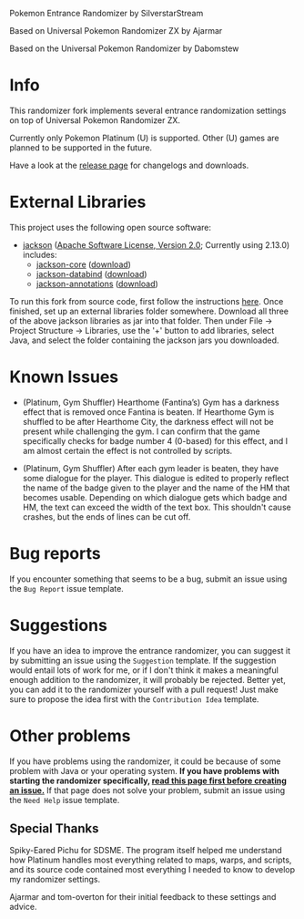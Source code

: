 Pokemon Entrance Randomizer by SilverstarStream

Based on Universal Pokemon Randomizer ZX by Ajarmar

Based on the Universal Pokemon Randomizer by Dabomstew

# Info

This randomizer fork implements several entrance randomization settings on top of Universal Pokemon Randomizer ZX.

Currently only Pokemon Platinum (U) is supported. Other (U) games are planned to be supported in the future.

Have a look at the [release page](https://github.com/SilverstarStream/pokemon-entrance-randomizer/releases) for changelogs and downloads.

# External Libraries

This project uses the following open source software:
- [jackson](https://github.com/FasterXML/jackson) ([Apache Software License, Version 2.0](https://github.com/FasterXML/jackson-core/blob/2.14/LICENSE); Currently using 2.13.0) includes:
  - [jackson-core](https://github.com/FasterXML/jackson-core) ([download](https://search.maven.org/artifact/com.fasterxml.jackson.core/jackson-core/2.13.0/bundle))
  - [jackson-databind](https://github.com/FasterXML/jackson-databind) ([download](https://search.maven.org/artifact/com.fasterxml.jackson.core/jackson-databind/2.13.0/bundle))
  - [jackson-annotations](https://github.com/FasterXML/jackson-annotations) ([download](https://search.maven.org/artifact/com.fasterxml.jackson.core/jackson-annotations/2.13.0/bundle))

To run this fork from source code, first follow the instructions [here](https://github.com/Ajarmar/universal-pokemon-randomizer-zx/wiki/Building-Universal-Pokemon-Randomizer-ZX).
Once finished, set up an external libraries folder somewhere. Download all three of the above jackson libraries as jar into that folder. Then under File -> Project Structure -> Libraries, use the '+' button to add libraries, select Java, and select the folder containing the jackson jars you downloaded.

# Known Issues
- (Platinum, Gym Shuffler) Hearthome (Fantina’s) Gym has a darkness effect that is removed once Fantina is beaten. If Hearthome Gym is shuffled to be after Hearthome City, the darkness effect will not be present while challenging the gym. I can confirm that the game specifically checks for badge number 4 (0-based) for this effect, and I am almost certain the effect is not controlled by scripts.


- (Platinum, Gym Shuffler) After each gym leader is beaten, they have some dialogue for the player. This dialogue is edited to properly reflect the name of the badge given to the player and the name of the HM that becomes usable. Depending on which dialogue gets which badge and HM, the text can exceed the width of the text box. This shouldn't cause crashes, but the ends of lines can be cut off.

# Bug reports

If you encounter something that seems to be a bug, submit an issue using the `Bug Report` issue template.

# Suggestions

If you have an idea to improve the entrance randomizer, you can suggest it by submitting an issue using the `Suggestion` template. If the suggestion would entail lots of work for me, or if I don't think it makes a meaningful enough addition to the randomizer, it will probably be rejected. Better yet, you can add it to the randomizer yourself with a pull request! Just make sure to propose the idea first with the `Contribution Idea` template.

# Other problems

If you have problems using the randomizer, it could be because of some problem with Java or your operating system. **If you have problems with starting the randomizer specifically, [read this page first before creating an issue.](https://github.com/Ajarmar/universal-pokemon-randomizer-zx/wiki/About-Java)** If that page does not solve your problem, submit an issue using the `Need Help` issue template.

## Special Thanks

Spiky-Eared Pichu for SDSME. The program itself helped me understand how Platinum handles most everything related to maps, warps, and scripts, and its source code contained most everything I needed to know to develop my randomizer settings.

Ajarmar and tom-overton for their initial feedback to these settings and advice.
